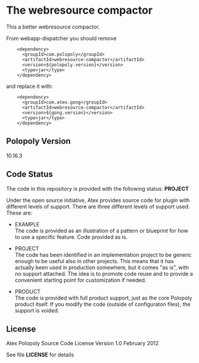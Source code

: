 # The webresource compactor

This a better webresource compactor.

From webapp-dispatcher you should remove

```$xml
    <dependency>
      <groupId>com.polopoly</groupId>
      <artifactId>webresource-compactor</artifactId>
      <version>${polopoly.version}</version>
      <type>jar</type>
    </dependency>
```

and replace it with:

```$xml
    <dependency>
      <groupId>com.atex.gong</groupId>
      <artifactId>webresource-compactor</artifactId>
      <version>${gong.version}</version>
      <type>jar</type>
    </dependency>
```

## Polopoly Version
10.16.3

## Code Status
The code in this repository is provided with the following status: **PROJECT**

Under the open source initiative, Atex provides source code for plugin with different levels of support. There are three different levels of support used. These are:

- EXAMPLE  
The code is provided as an illustration of a pattern or blueprint for how to use a specific feature. Code provided as is.

- PROJECT  
The code has been identified in an implementation project to be generic enough to be useful also in other projects. This means that it has actually been used in production somewhere, but it comes "as is", with no support attached. The idea is to promote code reuse and to provide a convenient starting point for customization if needed.

- PRODUCT  
The code is provided with full product support, just as the core Polopoly product itself.
If you modify the code (outside of configuraton files), the support is voided.


## License
Atex Polopoly Source Code License
Version 1.0 February 2012

See file **LICENSE** for details
